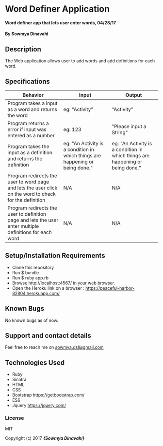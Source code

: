 # Word Definer Application

#### Word definer app that lets user enter words, 04/28/17

#### By Sowmya Dinavahi

## Description

The Web application allows user to add words  and add definitions for each word.

## Specifications

| Behavior | Input | Output |
|----------|-------|--------|
|Program takes a input as a word and returns the word     |   eg: "Activity"   |  "Activity"     |
| Program returns a error if input was entered as a number |   eg: 123 |   "Please input a String"     |
| Program takes the input as a definition and returns the definition | eg: "An Activity is a condition in which things are happening or being done."  | eg: "An Activity is a condition in which things are happening or being done."|
|Program redirects the user to word page and lets the user click on the word to check for the definition | N/A | N/A |
|Program redirects the user to definition page and lets the user enter multiple definitions for each word | N/A | N/A |

## Setup/Installation Requirements

* Clone this repository
* Run $ bundle
* Run $ ruby app.rb
* Browse http://localhost:4567/ in your web browser.
* Open the Heroku link on a browser : https://peaceful-harbor-82804.herokuapp.com/

## Known Bugs

No known bugs as of now.

## Support and contact details

Feel free to reach me on sowmya.dsl@gmail.com

## Technologies Used

* Ruby
* Sinatra
* HTML
* CSS
* Bootstrap https://getbootstrap.com/
* ES6
* Jquery https://jquery.com/

### License

MIT

Copyright (c) 2017 **_{Sowmya Dinavahi}_**
